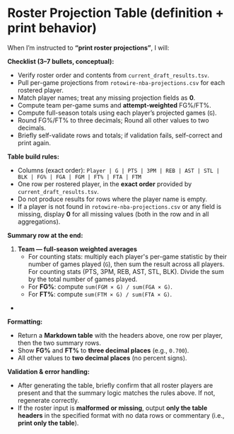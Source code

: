 # Roster Projection Table (definition + print behavior)
When I’m instructed to **“print roster projections”**, I will:

**Checklist (3–7 bullets, conceptual):**

* Verify roster order and contents from `current_draft_results.tsv`.
* Pull per-game projections from `rotowire-nba-projections.csv` for each rostered player.
* Match player names; treat any missing projection fields as **0**.
* Compute team per-game sums and **attempt-weighted** FG%/FT%.
* Compute full-season totals using each player’s projected games (`G`).
* Round FG%/FT% to three decimals; Round all other values to two decimals.
* Briefly self-validate rows and totals; if validation fails, self-correct and print again.

**Table build rules:**

* Columns (exact order):
  `Player | G | PTS | 3PM | REB | AST | STL | BLK | FG% | FGA | FGM | FT% | FTA | FTM`
* One row per rostered player, in the **exact order** provided by `current_draft_results.tsv`.
* Do not produce results for rows where the player name is empty.
* If a player is not found in `rotowire-nba-projections.csv` or any field is missing, display **0** for all missing values (both in the row and in all aggregations).

**Summary row at the end:**
 1. **Team — full-season weighted averages**
     - For counting stats: multiply each player's per-game statistic by their number of games played (`G`), then sum the result across all players. For counting stats (PTS, 3PM, REB, AST, STL, BLK). Divide the sum by the total number of games played.
     - For **FG%**: compute `sum(FGM × G) / sum(FGA × G)`.
     - For **FT%**: compute `sum(FTM × G) / sum(FTA × G)`.
- 
**Formatting:**

* Return a **Markdown table** with the headers above, one row per player, then the two summary rows.
* Show **FG%** and **FT%** to **three decimal places** (e.g., `0.700`).
* All other values to **two decimal places** (no percent signs).

**Validation & error handling:**

* After generating the table, briefly confirm that all roster players are present and that the summary logic matches the rules above. If not, regenerate correctly.
* If the roster input is **malformed or missing**, output **only the table headers** in the specified format with no data rows or commentary (i.e., **print only the table**).